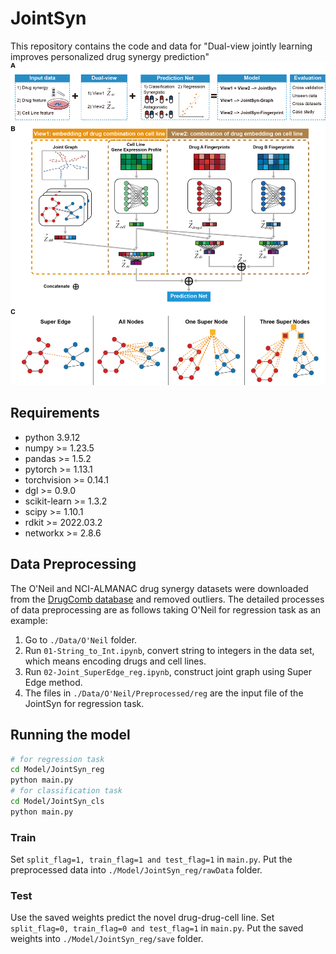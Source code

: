 # JointSyn
This repository contains the code and data for "Dual-view jointly learning improves personalized drug synergy prediction"
![](./Figure/JointSyn_overview.png)

## Requirements

- python 3.9.12
- numpy >= 1.23.5
- pandas >= 1.5.2
- pytorch >= 1.13.1
- torchvision >= 0.14.1
- dgl >= 0.9.0
- scikit-learn >= 1.3.2
- scipy >= 1.10.1
- rdkit >= 2022.03.2
- networkx >= 2.8.6

## Data Preprocessing
The O'Neil and NCI-ALMANAC drug synergy datasets were downloaded from the [DrugComb database](https://drugcomb.fimm.fi/) and removed outliers. The detailed processes of data preprocessing are as follows taking O'Neil for regression task as an example:
1. Go to `./Data/O'Neil` folder.
2. Run `01-String_to_Int.ipynb`, convert string to integers in the data set, which means encoding drugs and cell lines.
3. Run `02-Joint_SuperEdge_reg.ipynb`, construct joint graph using Super Edge method.
4. The files in `./Data/O'Neil/Preprocessed/reg` are the input file of the JointSyn for regression task.

## Running the model
```bash
# for regression task
cd Model/JointSyn_reg
python main.py
# for classification task
cd Model/JointSyn_cls
python main.py
```
### Train
Set `split_flag=1, train_flag=1 and test_flag=1` in `main.py`. Put the preprocessed data into `./Model/JointSyn_reg/rawData` folder.

### Test
Use the saved weights predict the novel drug-drug-cell line. Set `split_flag=0, train_flag=0 and test_flag=1` in `main.py`. Put the saved weights into `./Model/JointSyn_reg/save` folder.




